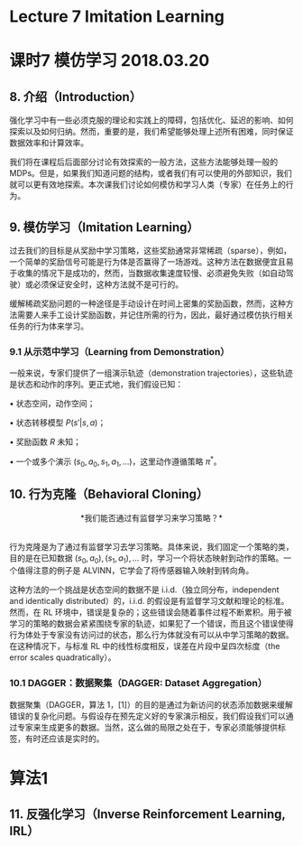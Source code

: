 # Lecture 7 Imitation Learning

# 课时7 模仿学习 2018.03.20

## 8. 介绍（Introduction）

强化学习中有一些必须克服的理论和实践上的障碍，包括优化、延迟的影响、如何探索以及如何归纳。然而，重要的是，我们希望能够处理上述所有困难，同时保证数据效率和计算效率。

我们将在课程后后面部分讨论有效探索的一般方法，这些方法能够处理一般的 MDPs。但是，如果我们知道问题的结构，或者我们有可以使用的外部知识，我们就可以更有效地探索。本次课我们讨论如何模仿和学习人类（专家）在任务上的行为。

## 9. 模仿学习（Imitation Learning）

过去我们的目标是从奖励中学习策略，这些奖励通常非常稀疏（sparse），例如，一个简单的奖励信号可能是行为体是否赢得了一场游戏。这种方法在数据便宜且易于收集的情况下是成功的，然而，当数据收集速度较慢、必须避免失败（如自动驾驶）或必须保证安全时，这种方法就不是可行的。

缓解稀疏奖励问题的一种途径是手动设计在时间上密集的奖励函数，然而，这种方法需要人来手工设计奖励函数，并记住所需的行为，因此，最好通过模仿执行相关任务的行为体来学习。

### 9.1 从示范中学习（Learning from Demonstration）

一般来说，专家们提供了一组演示轨迹（demonstration trajectories），这些轨迹是状态和动作的序列。更正式地，我们假设已知：

$\bullet$ 状态空间，动作空间；

$\bullet$ 状态转移模型 $P(s'|s,a)$；

$\bullet$ 奖励函数 $R$ 未知；

$\bullet$ 一个或多个演示 $(s_0,a_0,s_1,a_1,...)$，这里动作遵循策略 $\pi^{\ast}$。

## 10. 行为克隆（Behavioral Cloning）

<div align=center>
*我们能否通过有监督学习来学习策略？*
</div>
<br/>

行为克隆是为了通过有监督学习去学习策略。具体来说，我们固定一个策略的类，目的是在已知数据 ${(s_0,a_0),(s_1,a_1),...}$ 时，学习一个将状态映射到动作的策略。一个值得注意的例子是 ALVINN，它学会了将传感器输入映射到转向角。

这种方法的一个挑战是状态空间的数据不是 i.i.d.（独立同分布，independent and identically distributed）的，i.i.d. 的假设是有监督学习文献和理论的标准。然而，在 RL 环境中，错误是复杂的；这些错误会随着事件过程不断累积。用于被学习的策略的数据会紧紧围绕专家的轨迹，如果犯了一个错误，而且这个错误使得行为体处于专家没有访问过的状态，那么行为体就没有可以从中学习策略的数据。在这种情况下，与标准 RL 中的线性标度相反，误差在片段中呈四次标度（the error scales quadratically）。

### 10.1 DAGGER：数据聚集（DAGGER: Dataset Aggregation）

数据聚集（DAGGER，算法 1，[1]）的目的是通过为新访问的状态添加数据来缓解错误的复杂化问题。与假设存在预先定义好的专家演示相反，我们假设我们可以通过专家来生成更多的数据。当然，这么做的局限之处在于，专家必须能够提供标签，有时还应该是实时的。

# 算法1

## 11. 反强化学习（Inverse Reinforcement Learning, IRL）